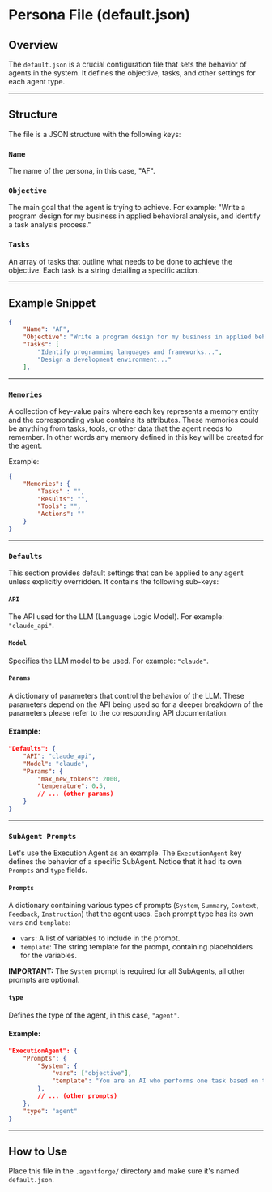 # Persona File (default.json)

## Overview

The `default.json` is a crucial configuration file that sets the behavior of agents in the system. It defines the objective, tasks, and other settings for each agent type.

---

## Structure

The file is a JSON structure with the following keys:

### `Name`

The name of the persona, in this case, "AF".

### `Objective`

The main goal that the agent is trying to achieve. For example: "Write a program design for my business in applied behavioral analysis, and identify a task analysis process."

### `Tasks`

An array of tasks that outline what needs to be done to achieve the objective. Each task is a string detailing a specific action.

---

## Example Snippet

```json
{
    "Name": "AF",
    "Objective": "Write a program design for my business in applied behavioral analysis...",
    "Tasks": [
        "Identify programming languages and frameworks...",
        "Design a development environment..."
    ],
```

---

### `Memories`

A collection of key-value pairs where each key represents a memory entity and the corresponding value contains its attributes. These memories could be anything from tasks, tools, or other data that the agent needs to remember. In other words any memory defined in this key will be created for the agent.

Example:

```json
{
    "Memories": {
        "Tasks" : "",
        "Results": "",
        "Tools": "",
        "Actions": ""
    }
}
```

---

### `Defaults`

This section provides default settings that can be applied to any agent unless explicitly overridden. It contains the following sub-keys:

#### `API`

The API used for the LLM (Language Logic Model). For example: `"claude_api"`.

#### `Model`

Specifies the LLM model to be used. For example: `"claude"`.

#### `Params`

A dictionary of parameters that control the behavior of the LLM. These parameters depend on the API being used so for a deeper breakdown of the parameters please refer to the corresponding API documentation.

#### Example:

```json
"Defaults": {
    "API": "claude_api",
    "Model": "claude",
    "Params": {
        "max_new_tokens": 2000,
        "temperature": 0.5,
        // ... (other params)
    }
}
```

---

### `SubAgent Prompts`

Let's use the Execution Agent as an example. The `ExecutionAgent` key defines the behavior of a specific SubAgent. Notice that it had its own `Prompts` and `type` fields. 

#### `Prompts`

A dictionary containing various types of prompts (`System`, `Summary`, `Context`, `Feedback`, `Instruction`) that the agent uses. Each prompt type has its own `vars` and `template`:

- `vars`: A list of variables to include in the prompt.
- `template`: The string template for the prompt, containing placeholders for the variables.

**IMPORTANT:** The `System` prompt is required for all SubAgents, all other prompts are optional.

#### `type`

Defines the type of the agent, in this case, `"agent"`.

#### Example:

```json
"ExecutionAgent": {
    "Prompts": {
        "System": {
            "vars": ["objective"],
            "template": "You are an AI who performs one task based on the following objective: {objective}\\n\\n"
        },
        // ... (other prompts)
    },
    "type": "agent"
}
```

---

## How to Use

Place this file in the `.agentforge/` directory and make sure it's named `default.json`.
